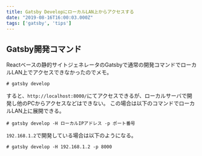```yaml
---
title: Gatsby DevelopにローカルLAN上からアクセスする
date: "2019-08-16T16:00:03.000Z"
tags: ['gatsby', 'tips']
---
```


## Gatsby開発コマンド
Reactベースの静的サイトジェネレータのGatsbyで通常の開発コマンドでローカルLAN上でアクセスできなかったのでメモ。
```shell
# gatsby develop
```
すると、`http://localhost:8000/`にてアクセスできるが、ローカルサーバで開発し他のPCからアクセスなどはできない。
この場合は以下のコマンドでローカルLAN上に展開できる。
```shell
# gatsby develop -H ローカルIPアドレス -p ポート番号
```

`192.168.1.2`で開発している場合は以下のようになる。
```shell
# gatsby develop -H 192.168.1.2 -p 8000
```
